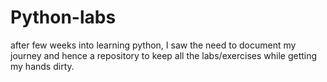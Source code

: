 # Python-labs
after few weeks into learning python, I saw the need to document my journey and hence a repository to keep all the labs/exercises while getting my hands dirty.
